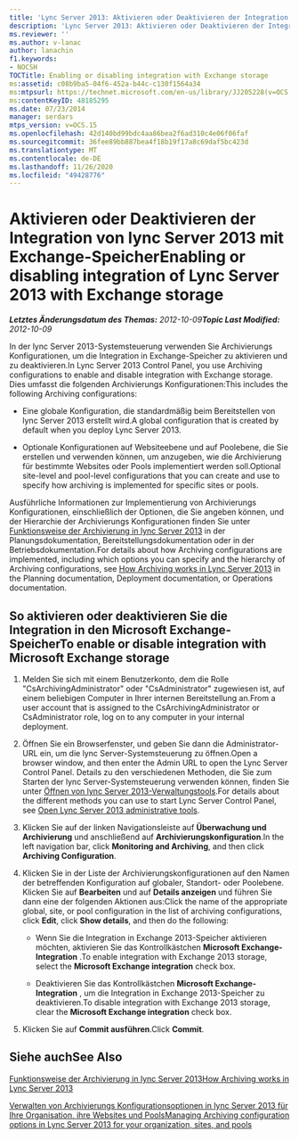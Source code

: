 ```yaml
---
title: 'Lync Server 2013: Aktivieren oder Deaktivieren der Integration in Exchange-Speicher'
description: 'Lync Server 2013: Aktivieren oder Deaktivieren der Integration in Exchange-Speicher.'
ms.reviewer: ''
ms.author: v-lanac
author: lanachin
f1.keywords:
- NOCSH
TOCTitle: Enabling or disabling integration with Exchange storage
ms:assetid: c08b9ba5-04f6-452a-b44c-c130f1564a34
ms:mtpsurl: https://technet.microsoft.com/en-us/library/JJ205228(v=OCS.15)
ms:contentKeyID: 48185295
ms.date: 07/23/2014
manager: serdars
mtps_version: v=OCS.15
ms.openlocfilehash: 42d140bd99bdc4aa86bea2f6ad310c4e06f06faf
ms.sourcegitcommit: 36fee89bb887bea4f18b19f17a8c69daf5bc423d
ms.translationtype: MT
ms.contentlocale: de-DE
ms.lasthandoff: 11/26/2020
ms.locfileid: "49428776"
---
```

# <a name="enabling-or-disabling-integration-of-lync-server-2013-with-exchange-storage"></a><span data-ttu-id="6d337-103">Aktivieren oder Deaktivieren der Integration von lync Server 2013 mit Exchange-Speicher</span><span class="sxs-lookup"><span data-stu-id="6d337-103">Enabling or disabling integration of Lync Server 2013 with Exchange storage</span></span>

<div data-xmlns="http://www.w3.org/1999/xhtml">

<div class="topic" data-xmlns="http://www.w3.org/1999/xhtml" data-msxsl="urn:schemas-microsoft-com:xslt" data-cs="https://msdn.microsoft.com/">

<div data-asp="https://msdn2.microsoft.com/asp">



</div>

<div id="mainSection">

<div id="mainBody"><span data-ttu-id="6d337-104">

<span> </span></span><span class="sxs-lookup"><span data-stu-id="6d337-104">

<span> </span></span></span>

<span data-ttu-id="6d337-105">_**Letztes Änderungsdatum des Themas:** 2012-10-09_</span><span class="sxs-lookup"><span data-stu-id="6d337-105">_**Topic Last Modified:** 2012-10-09_</span></span>

<span data-ttu-id="6d337-106">In der lync Server 2013-Systemsteuerung verwenden Sie Archivierungs Konfigurationen, um die Integration in Exchange-Speicher zu aktivieren und zu deaktivieren.</span><span class="sxs-lookup"><span data-stu-id="6d337-106">In Lync Server 2013 Control Panel, you use Archiving configurations to enable and disable integration with Exchange storage.</span></span> <span data-ttu-id="6d337-107">Dies umfasst die folgenden Archivierungs Konfigurationen:</span><span class="sxs-lookup"><span data-stu-id="6d337-107">This includes the following Archiving configurations:</span></span>

  - <span data-ttu-id="6d337-108">Eine globale Konfiguration, die standardmäßig beim Bereitstellen von lync Server 2013 erstellt wird.</span><span class="sxs-lookup"><span data-stu-id="6d337-108">A global configuration that is created by default when you deploy Lync Server 2013.</span></span>

  - <span data-ttu-id="6d337-109">Optionale Konfigurationen auf Websiteebene und auf Poolebene, die Sie erstellen und verwenden können, um anzugeben, wie die Archivierung für bestimmte Websites oder Pools implementiert werden soll.</span><span class="sxs-lookup"><span data-stu-id="6d337-109">Optional site-level and pool-level configurations that you can create and use to specify how archiving is implemented for specific sites or pools.</span></span>

<span data-ttu-id="6d337-110">Ausführliche Informationen zur Implementierung von Archivierungs Konfigurationen, einschließlich der Optionen, die Sie angeben können, und der Hierarchie der Archivierungs Konfigurationen finden Sie unter [Funktionsweise der Archivierung in lync Server 2013](lync-server-2013-how-archiving-works.md) in der Planungsdokumentation, Bereitstellungsdokumentation oder in der Betriebsdokumentation.</span><span class="sxs-lookup"><span data-stu-id="6d337-110">For details about how Archiving configurations are implemented, including which options you can specify and the hierarchy of Archiving configurations, see [How Archiving works in Lync Server 2013](lync-server-2013-how-archiving-works.md) in the Planning documentation, Deployment documentation, or Operations documentation.</span></span>

<div>

## <a name="to-enable-or-disable-integration-with-microsoft-exchange-storage"></a><span data-ttu-id="6d337-111">So aktivieren oder deaktivieren Sie die Integration in den Microsoft Exchange-Speicher</span><span class="sxs-lookup"><span data-stu-id="6d337-111">To enable or disable integration with Microsoft Exchange storage</span></span>

1.  <span data-ttu-id="6d337-112">Melden Sie sich mit einem Benutzerkonto, dem die Rolle "CsArchivingAdministrator" oder "CsAdministrator" zugewiesen ist, auf einem beliebigen Computer in Ihrer internen Bereitstellung an.</span><span class="sxs-lookup"><span data-stu-id="6d337-112">From a user account that is assigned to the CsArchivingAdministrator or CsAdministrator role, log on to any computer in your internal deployment.</span></span>

2.  <span data-ttu-id="6d337-113">Öffnen Sie ein Browserfenster, und geben Sie dann die Administrator-URL ein, um die lync Server-Systemsteuerung zu öffnen.</span><span class="sxs-lookup"><span data-stu-id="6d337-113">Open a browser window, and then enter the Admin URL to open the Lync Server Control Panel.</span></span> <span data-ttu-id="6d337-114">Details zu den verschiedenen Methoden, die Sie zum Starten der lync Server-Systemsteuerung verwenden können, finden Sie unter [Öffnen von lync Server 2013-Verwaltungstools](lync-server-2013-open-lync-server-administrative-tools.md).</span><span class="sxs-lookup"><span data-stu-id="6d337-114">For details about the different methods you can use to start Lync Server Control Panel, see [Open Lync Server 2013 administrative tools](lync-server-2013-open-lync-server-administrative-tools.md).</span></span>

3.  <span data-ttu-id="6d337-115">Klicken Sie auf der linken Navigationsleiste auf **Überwachung und Archivierung** und anschließend auf **Archivierungskonfiguration**.</span><span class="sxs-lookup"><span data-stu-id="6d337-115">In the left navigation bar, click **Monitoring and Archiving**, and then click **Archiving Configuration**.</span></span>

4.  <span data-ttu-id="6d337-116">Klicken Sie in der Liste der Archivierungskonfigurationen auf den Namen der betreffenden Konfiguration auf globaler, Standort- oder Poolebene. Klicken Sie auf **Bearbeiten** und auf **Details anzeigen** und führen Sie dann eine der folgenden Aktionen aus:</span><span class="sxs-lookup"><span data-stu-id="6d337-116">Click the name of the appropriate global, site, or pool configuration in the list of archiving configurations, click **Edit**, click **Show details**, and then do the following:</span></span>
    
      - <span data-ttu-id="6d337-117">Wenn Sie die Integration in Exchange 2013-Speicher aktivieren möchten, aktivieren Sie das Kontrollkästchen **Microsoft Exchange-Integration** .</span><span class="sxs-lookup"><span data-stu-id="6d337-117">To enable integration with Exchange 2013 storage, select the **Microsoft Exchange integration** check box.</span></span>
    
      - <span data-ttu-id="6d337-118">Deaktivieren Sie das Kontrollkästchen **Microsoft Exchange-Integration** , um die Integration in Exchange 2013-Speicher zu deaktivieren.</span><span class="sxs-lookup"><span data-stu-id="6d337-118">To disable integration with Exchange 2013 storage, clear the **Microsoft Exchange integration** check box.</span></span>

5.  <span data-ttu-id="6d337-119">Klicken Sie auf **Commit ausführen**.</span><span class="sxs-lookup"><span data-stu-id="6d337-119">Click **Commit**.</span></span>

</div>

<div>

## <a name="see-also"></a><span data-ttu-id="6d337-120">Siehe auch</span><span class="sxs-lookup"><span data-stu-id="6d337-120">See Also</span></span>


[<span data-ttu-id="6d337-121">Funktionsweise der Archivierung in lync Server 2013</span><span class="sxs-lookup"><span data-stu-id="6d337-121">How Archiving works in Lync Server 2013</span></span>](lync-server-2013-how-archiving-works.md)  


[<span data-ttu-id="6d337-122">Verwalten von Archivierungs Konfigurationsoptionen in lync Server 2013 für Ihre Organisation, ihre Websites und Pools</span><span class="sxs-lookup"><span data-stu-id="6d337-122">Managing Archiving configuration options in Lync Server 2013 for your organization, sites, and pools</span></span>](lync-server-2013-managing-archiving-configuration-options-for-your-organization-sites-and-pools.md)  
  

<span data-ttu-id="6d337-123"></div>

</div>

<span> </span>

</div>

</div>

</span><span class="sxs-lookup"><span data-stu-id="6d337-123"></div>

</div>

<span> </span>

</div>

</div>

</span></span></div>

